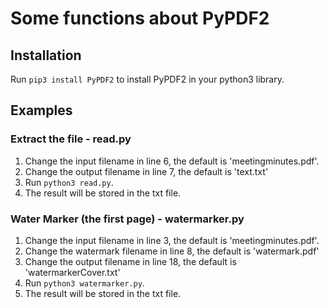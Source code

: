 # Some functions about PyPDF2

## Installation
Run `pip3 install PyPDF2` to install PyPDF2 in your python3 library.

## Examples

### Extract the file - read.py
1. Change the input filename in line 6, the default is 'meetingminutes.pdf'.
2. Change the output filename in line 7, the default is 'text.txt'
3. Run `python3 read.py`.
4. The result will be stored in the txt file.

### Water Marker (the first page) - watermarker.py
1. Change the input filename in line 3, the default is 'meetingminutes.pdf'.
2. Change the watermark filename in line 8, the default is 'watermark.pdf'
3. Change the output filename in line 18, the default is 'watermarkerCover.txt'
4. Run `python3 watermarker.py`.
5. The result will be stored in the txt file.

